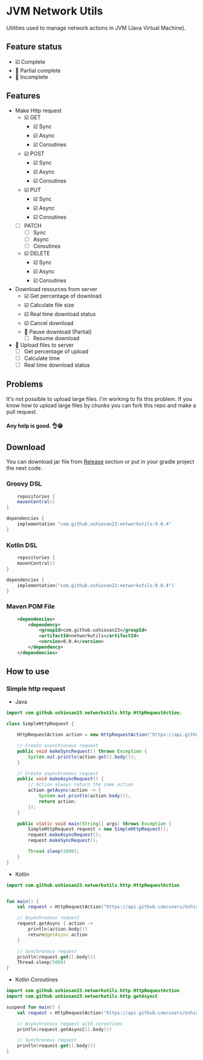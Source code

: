 # JVM Network Utils

Utilities used to manage network actions in JVM (Java Virtual Machine).

## Feature status

- :ballot_box_with_check: Complete
- :white_square_button: Partial complete
- :black_square_button: Incomplete

## Features

- Make Http request
	- :ballot_box_with_check: GET
		- :ballot_box_with_check: Sync
		- :ballot_box_with_check: Async
		- :ballot_box_with_check: Coroutines
	- :ballot_box_with_check: POST
		- :ballot_box_with_check: Sync
		- :ballot_box_with_check: Async
		- :ballot_box_with_check: Coroutines
	- :ballot_box_with_check: PUT
		- :ballot_box_with_check: Sync
		- :ballot_box_with_check: Async
		- :ballot_box_with_check: Coroutines
	- [ ] PATCH
		- [ ] Sync
		- [ ] Async
		- [ ] Coroutines
	- :ballot_box_with_check: DELETE
		- :ballot_box_with_check: Sync
		- :ballot_box_with_check: Async
		- :ballot_box_with_check: Coroutines
- Download resources from server
	- :ballot_box_with_check: Get percentage of download
	- :ballot_box_with_check: Calculate file size
	- :ballot_box_with_check: Real time download status
	- :ballot_box_with_check: Cancel download
	- :white_square_button: Pause download (Partial)
		- [ ] Resume download
- :white_square_button: Upload files to server
	- [ ] Get percentage of upload
	- [ ] Calculate time
	- [ ] Real time download status

## Problems

It's not possible to upload large files. I'm working to fix this problem. If you know how to upload large files by
chunks you can fork this repo and make a pull request.

#### Any help is good. 👌😁

## Download

You can download jar file from [Release](#Release) section or put in your gradle project the next code:

### Groovy DSL

```groovy
    repositories {
	mavenCentral()
}

dependencies {
	implementation "com.github.ushiosan23:networkutils:0.0.4"
}
```

### Kotlin DSL

```kotlin
    repositories {
	mavenCentral()
}

dependencies {
	implementation("com.github.ushiosan23:networkutils:0.0.4")
}
```

### Maven POM File

```xml 
    <dependencies>
        <dependency>
            <groupId>com.github.ushiosan23</groupId>
            <artifactId>networkutils</artifactId>
            <version>0.0.4</version>
        </dependency>
    </dependencies>
```

## How to use

### Simple http request

- Java

```java
import com.github.ushiosan23.networkutils.http.HttpRequestAction;

class SimpleHttpRequest {

	HttpRequestAction action = new HttpRequestAction("https://api.github.com/users/Ushiosan23");

	// Create asynchronous request
	public void makeSyncRequest() throws Exception {
		System.out.println(action.get().body());
	}

	// Create asynchronous request
	public void makeAsyncRequest() {
		// Action always return the same action
		action.getAsync(action -> {
			System.out.println(action.body());
			return action;
		});
	}

	public static void main(String[] args) throws Exception {
		SimpleHttpRequest request = new SimpleHttpRequest();
		request.makeAsyncRequest();
		request.makeSyncRequest();

		Thread.sleep(5000);
	}
}
```

- Kotlin

```kotlin
import com.github.ushiosan23.networkutils.http.HttpRequestAction


fun main() {
	val request = HttpRequestAction("https://api.github.com/users/Ushiosan23")

	// Asynchronous request
	request.getAsync { action ->
		println(action.body())
		return@getAsync action
	}

	// Synchronous request
	println(request.get().body())
	Thread.sleep(5000)
}
```

- Kotlin Coroutines

```kotlin
import com.github.ushiosan23.networkutils.http.HttpRequestAction
import com.github.ushiosan23.networkutils.http.getAsyncC

suspend fun main() {
	val request = HttpRequestAction("https://api.github.com/users/Ushiosan23")

	// Asynchronous request with coroutines
	println(request.getAsyncC().body())

	// Synchronous request
	println(request.get().body())
}
```
